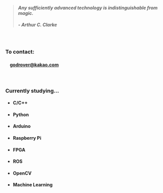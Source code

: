 > #### *Any sufficiently advanced technology is indistinguishable from magic.*
> ##### - Arthur C. Clarke

　

### **To contact:**
#### 　godrover@kakao.com

　

### **Currently studying...**

- #### C/C++

- #### Python

- #### Arduino

- #### Raspberry Pi

- #### FPGA
  
- #### ROS

- #### OpenCV

- #### Machine Learning
